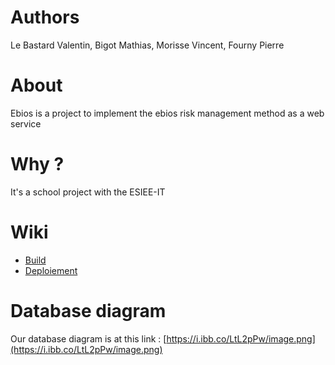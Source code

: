 # Authors

Le Bastard Valentin, Bigot Mathias, Morisse Vincent, Fourny Pierre

# About

Ebios is a project to implement the ebios risk management method as a web service

# Why ?

It's a school project with the ESIEE-IT

# Wiki

* [Build](https://github.com/FournyP/ebios/wiki/Build)
* [Deploiement](https://github.com/FournyP/ebios/wiki/Deploiement)

# Database diagram

Our database diagram is at this link : 
[https://i.ibb.co/LtL2pPw/image.png](https://i.ibb.co/LtL2pPw/image.png)
